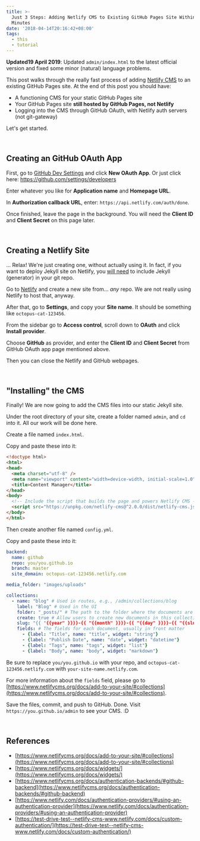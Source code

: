 ```yaml
---
title: >-
  Just 3 Steps: Adding Netlify CMS to Existing GitHub Pages Site Within 10
  Minutes
date: '2018-04-14T20:16:42+08:00'
tags:
  - this
  - tutorial
---
```


**Updated19 April 2019**: Updated `admin/index.html` to the latest official version and fixed some minor (natural) language problems.

This post walks through the really fast process of adding [Netlify CMS](https://www.netlifycms.org/) to an existing GitHub Pages site. At the end of this post you should have:

* A functioning CMS for your static GitHub Pages site
* Your GitHub Pages site **still hosted by GitHub Pages, not Netlify**
* Logging into the CMS through GitHub OAuth, with Netlify auth servers (not git-gateway)

Let's get started.

<br>

## Creating an GitHub OAuth App

First, go to [GitHub Dev Settings](https://github.com/settings/developers) and click **New OAuth App**. Or just click here: <https://github.com/settings/developers>

Enter whatever you like for **Application name** and **Homepage URL**.

In **Authorization callback URL**, enter: `https://api.netlify.com/auth/done`.

Once finished, leave the page in the background. You will need the **Client ID** and **Client Secret** on this page later.

<br>

## Creating a Netlify Site

... Relax! We're just creating one, without actually using it. In fact, if you want to deploy Jekyll site on Netlify, you [will need](https://www.netlify.com/blog/2015/10/28/a-step-by-step-guide-jekyll-3.0-on-netlify/) to include Jekyll (generator) in your git repo.

Go to [Netlify](https://app.netlify.com/account/sites) and create a new site from... _any_ repo. We are not really using Netlify to host that, anyway.

After that, go to **Settings**, and copy your __Site name__. It should be something like `octopus-cat-123456`.

From the sidebar go to **Access control**, scroll down to **OAuth** and click **Install provider**.

Choose **GitHub** as provider, and enter the **Client ID** and **Client Secret** from GitHub OAuth app page mentioned above.

Then you can close the Netlify and GitHub webpages.

<br>

## "Installing" the CMS

Finally! We are now going to add the CMS files into our static Jekyll site.

Under the root directory of your site, create a folder named `admin`, and `cd` into it. All our work will be done here.

Create a file named `index.html`.

Copy and paste these into it:

```html
<!doctype html>
<html>
<head>
  <meta charset="utf-8" />
  <meta name="viewport" content="width=device-width, initial-scale=1.0" />
  <title>Content Manager</title>
</head>
<body>
  <!-- Include the script that builds the page and powers Netlify CMS -->
  <script src="https://unpkg.com/netlify-cms@^2.0.0/dist/netlify-cms.js"></script>
</body>
</html>
```

Then create another file named `config.yml`.

Copy and paste these into it:

```yaml
backend:
  name: github
  repo: you/you.github.io
  branch: master
  site_domain: octopus-cat-123456.netlify.com

media_folder: "images/uploads"

collections:
  - name: "blog" # Used in routes, e.g., /admin/collections/blog
    label: "Blog" # Used in the UI
    folder: "_posts/" # The path to the folder where the documents are stored
    create: true # Allow users to create new documents in this collection
    slug: "{{ "{{year" }}}}-{{ "{{month" }}}}-{{ "{{day" }}}}-{{ "{{slug" }}}}" # Filename template, e.g., YYYY-MM-DD-title.md
    fields: # The fields for each document, usually in front matter
      - {label: "Title", name: "title", widget: "string"}
      - {label: "Publish Date", name: "date", widget: "datetime"}
      - {label: "Tags", name: "tags", widget: "list"}
      - {label: "Body", name: "body", widget: "markdown"}
```

Be sure to replace `you/you.github.io` with your repo, and `octopus-cat-123456.netlify.com` with `your-site-name.netlify.com`.

For more information about the `fields` field, please go to [https://www.netlifycms.org/docs/add-to-your-site/#collections](https://www.netlifycms.org/docs/add-to-your-site/#collections).

Save the files, commit, and push to GitHub. Done. Visit `https://you.github.io/admin` to see your CMS. :D

<br>

## References

- [https://www.netlifycms.org/docs/add-to-your-site/#collections](https://www.netlifycms.org/docs/add-to-your-site/#collections)
- [https://www.netlifycms.org/docs/widgets/](https://www.netlifycms.org/docs/widgets/)
- [https://www.netlifycms.org/docs/authentication-backends/#github-backend](https://www.netlifycms.org/docs/authentication-backends/#github-backend)
- [https://www.netlify.com/docs/authentication-providers/#using-an-authentication-provider](https://www.netlify.com/docs/authentication-providers/#using-an-authentication-provider)
- [https://test-drive-test--netlify-cms-www.netlify.com/docs/custom-authentication/](https://test-drive-test--netlify-cms-www.netlify.com/docs/custom-authentication/)

